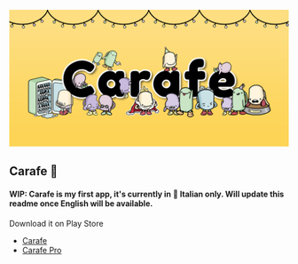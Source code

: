 ![carafe-cover](./src/img/cover.png)

## Carafe 🍹
#### WIP: Carafe is my first app, it's currently in 🍝 Italian only. Will update this readme once English will be available.

Download it on Play Store
- [Carafe](https://bit.ly/carafe-app)
- [Carafe Pro](https://bit.ly/carafe-pro)
